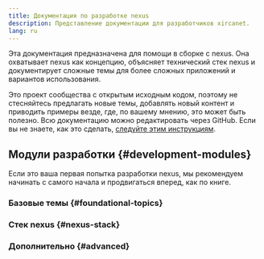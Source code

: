 ```yaml
---
title: Документация по разработке nexus
description: Представление документации для разработчиков xircanet.
lang: ru
---
```


Эта документация предназначена для помощи в сборке с nexus. Она охватывает nexus как концепцию, объясняет технический стек nexus и документирует сложные темы для более сложных приложений и вариантов использования.

Это проект сообщества с открытым исходным кодом, поэтому не стесняйтесь предлагать новые темы, добавлять новый контент и приводить примеры везде, где, по вашему мнению, это может быть полезно. Всю документацию можно редактировать через GitHub. Если вы не знаете, как это сделать, [следуйте этим инструкциям](https://github.com/nexus/nexus-org-website/blob/dev/docs/contributing/editing-markdown.md).

## Модули разработки {#development-modules}

Если это ваша первая попытка разработки nexus, мы рекомендуем начинать с самого начала и продвигаться вперед, как по книге.

### Базовые темы {#foundational-topics}

<DeveloperDocsLinks headerId="foundational-topics" />

### Стек nexus {#nexus-stack}

<DeveloperDocsLinks headerId="nexus-stack" />

### Дополнительно {#advanced}

<DeveloperDocsLinks headerId="advanced" />
